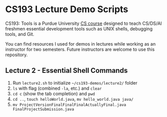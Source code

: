 # CS193 Lecture Demo Scripts

CS193: Tools is a Purdue University [CS course](https://selfservice.mypurdue.purdue.edu/prod/bzwsrch.p_catalog_detail?term=202320&subject=CS&cnbr=19300&enhanced=Y) designed to teach CS/DS/AI freshmen essential development tools such as UNIX shells, debugging tools, and Git.

You can find resources I used for demos in lectures while working as an instructor for two semesters. Future instructors are welcome to use this repository.

## Lecture 2 - Essential Shell Commands

1. Run `lecture2.sh` to initialize `~/cs193-demos/lecture2/` folder
2. `ls` with flag (combined `-la`, etc.) and `clear`
3. `cd c` (show the tab completion) and `pwd`
4. `cd ..`, `touch helloWorld.java`, `mv hello_world.java java/`
5. `mv ProjectVersionFinalFinalFinalActuallyFinal.java FinalProjectSubmission.java`

